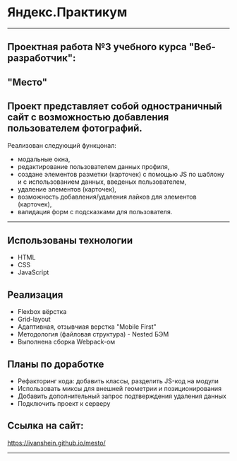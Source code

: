 # Яндекс.Практикум
---
Проектная работа №3 учебного курса "Веб-разработчик":
---
"Место"
---

Проект представляет собой одностраничный сайт с возможностью добавления пользователем фотографий.
---
Реализован следующий функцонал:
- модальные окна,
- редактирование пользователем данных профиля,
- создане элементов разметки (карточек) с помощью JS по шаблону и с использованием данных, введеных пользователем,
- удаление элементов (карточек),
- возможность добавления/удаления лайков для элементов (карточек),
- валидация форм с подсказками для пользователя.
---

## Использованы технологии
* HTML
* CSS
* JavaScript

## Реализация
* Flexbox вёрстка
* Grid-layout
* Адаптивная, отзывчиая верстка "Mobile First"
* Методология (файловая структура) - Nested БЭМ
* Выполнена сборка Webpack-ом

## Планы по доработке
* Рефакторинг кода: добавить классы, разделить JS-код на модули
* Использовать миксы для внешней геометрии и позиционирования
* Добавить дополнительный запрос подтверждения удаления данных
* Подключить проект к серверу

## Ссылка на сайт:
https://ivanshein.github.io/mesto/

---
